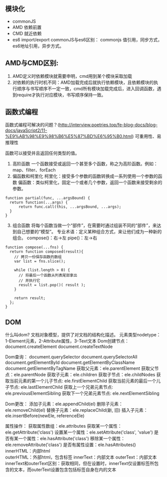 ##  模块化
  * commonJS
  * AMD 依赖前置 
  * CMD 就近依赖
  * es6 import/export
commonJS与es6区别：
commonjs 值引用，同步方式，es6地址引用，异步方式。

## AMD与CMD区别:
1. AMD定义时依赖模块就需要申明，cmd用到某个模块采取加载
2. 对依赖的执行时机不同：AMD加载完成后就执行依赖模块，且依赖模块的执行顺序与书写顺序不一定一致，cmd所有模块加载完成后，进入回调函数，遇到require才执行对应模块，书写顺序保持一致。

## 函数式编程
函数式编程可解决的问题？(http://interview.poetries.top/fe-blog-docs/blog-docs/javaScript2/11-%E9%AB%98%E9%98%B6%E5%87%BD%E6%95%B0.html)
可重用性、易推理性

函数可以接受并且返回任何类型的值。
1. 高阶函数
  一个函数接受或返回一个甚至多个函数，称之为高阶函数。例如：map、filter、forEach
2. 偏函数和柯里化
  柯里化：接受多个参数的函数转换成一系列使用一个参数的函数
  偏函数：类似柯里化，固定一个或者几个参数，返回一个函数来接受剩余的参数。
  ```
  function partial(func, ...argsBound) {
    return function(...args) {
        return func.call(this, ...argsBound, ...args);
    }
  }
  ```
3. 组合函数
  将每个函数当做一个“部件”，在需要时通过组装不同的“部件”，来达到自己想要的“模型”。
  专业术语：定义某种组合方式，来让他们成为一种新的组合。
  compose()：右->左
  pipe()：左->右
  ```
  function compose(...fns) {
    return function composed(result){
      // 拷贝一份保存函数的数组
      var list = fns.slice();

      while (list.length > 0) {
        // 将最后一个函数从列表尾部拿出
        // 并执行它
        result = list.pop()( result );
      }

      return result;
    };
  }
  ```
## DOM
什么叫dom? 文档对象模型，提供了对文档的结构化描述。
元素类型nodetype：1-Element元素，2-Attribute属性，3-Text文本
Dom创建节点：
  document.createElement
  document.createTextNode

Dom查询：
  document.querySelector
  document.querySelectorAll
  document.getElementById
  document.getElementByClassName
  document.getElementByTagName
获取父元素：ele.parentElement
获取父节点：ele.parentNode
获取子元素：ele.children
获取子节点：ele.childNodes
获取当前元素的第一个儿子节点: ele.firstElementChild
获取当前元素的最后一个儿子节点: ele.lastElementChild
获取上一个兄弟元素节点: ele.previousElementSibling
获取下一个兄弟元素节点: ele.nextElementSibling

Dom更改：
  添加子元素：ele.appendChild(el)
  删除子元素：ele.removeChild(el)
  替换子元素：ele.replaceChild(新, 旧)
  插入子元素：ele.insertBefore(newEle, referenceEle)

属性操作：
  获取属性数组：ele.attributes
  获取某一个属性：ele.getAttribute('class')
  设置某一个属性：ele.setAttribute('class', 'value')
  是否有某一个属性：ele.hasAttribute('class')
  移除某一个属性：ele.removeAttribute('class')
  是否有属性设置：ele.hasAttributes()
  innerHTML：内部html  
  outerHTML：外部html，包含标签
  innerText：内部文本
  outerText：内部文本
  innerText和outerText区别：获取相同，但在设置时，innerText仅设置标签所包含的文本，而outerText设置包含包括标签自身在内的文本

